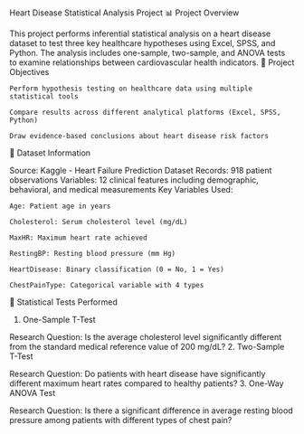 Heart Disease Statistical Analysis Project
📊 Project Overview

This project performs inferential statistical analysis on a heart disease dataset to test three key healthcare hypotheses using Excel, SPSS, and Python. The analysis includes one-sample, two-sample, and ANOVA tests to examine relationships between cardiovascular health indicators.
🎯 Project Objectives

    Perform hypothesis testing on healthcare data using multiple statistical tools

    Compare results across different analytical platforms (Excel, SPSS, Python)

    Draw evidence-based conclusions about heart disease risk factors

📁 Dataset Information

Source: Kaggle - Heart Failure Prediction Dataset
Records: 918 patient observations
Variables: 12 clinical features including demographic, behavioral, and medical measurements
Key Variables Used:

    Age: Patient age in years

    Cholesterol: Serum cholesterol level (mg/dL)

    MaxHR: Maximum heart rate achieved

    RestingBP: Resting blood pressure (mm Hg)

    HeartDisease: Binary classification (0 = No, 1 = Yes)

    ChestPainType: Categorical variable with 4 types

🔬 Statistical Tests Performed
1. One-Sample T-Test

Research Question: Is the average cholesterol level significantly different from the standard medical reference value of 200 mg/dL?
2. Two-Sample T-Test

Research Question: Do patients with heart disease have significantly different maximum heart rates compared to healthy patients?
3. One-Way ANOVA Test

Research Question: Is there a significant difference in average resting blood pressure among patients with different types of chest pain?
